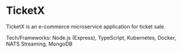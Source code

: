 # TicketX

TicketX is an e-commerce microservice application for ticket sale. 

Tech/Frameworks: Node.js (Express), TypeScript, Kubernetes, Docker, NATS Streaming, MongoDB